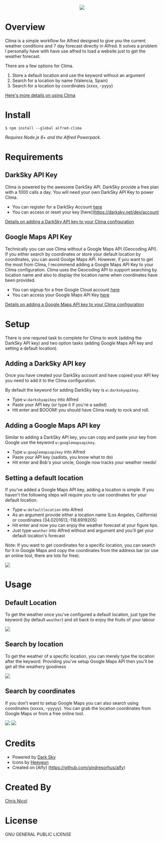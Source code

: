 <p align="center">
<img style='text-align:center;' src='icons/clima-app-black.png' />
</p>

# Overview

Clima is a simple workflow for Alfred designed to give you the current weather conditions and 7 day forecast directly in Alfred. It solves a problem I personally have with have use alfred to load a website just to get the weather forecast.

There are a few options for Clima.

1. Store a default location and use the keyword without an argument
2. Search for a location by name (Valencia, Spain)
3. Search for a location by coordinates (xxxx, -yyyy)

[Here's more details on using Clima](#usage)

# Install

```
$ npm install --global alfred-clima
```

*Requires Node.js 8+ and the Alfred Powerpack.*

# Requirements

## DarkSky API Key

Clima is powered by the awesome DarkSky API. DarkSky provide a free plan with a 1000 calls a day. You will need your own DarkSky API Key to power Clima. 

* You can register for a DarkSky Account [here](https://darksky.net/dev/register)
* You can access or reset your key [here](https://darksky.net/dev/account

[Details on adding a DarkSky API key to your Clima configuration](#setup)

## Google Maps API Key

Technically you can use Clima without a Google Maps API (Geocoding API). If you either search by coordinates or store your default location by coordinates, you can avoid Goolge Maps API. However, if you want to get the most from Clima, I recommend adding a Google Maps API Key to your Clima configuration. Clima uses the Geocoding API to support searching by location name and also to display the location name when coordinates have been provided.

* You can signup for a free Google Cloud account [here](https://cloud.google.com/)
* You can access your Google Maps API Key [here](https://console.cloud.google.com/google/maps-apis/apis/geocoding-backend.googleapis.com/credentials?project=clima-1537246930306&duration=PT1H)

[Details on adding a Google Maps API key to your Clima configuration](#setup)

# Setup

There is one requred task to complete for Clima to work (adding the DarkSky API key) and two option tasks (adding Google Maps API key and setting a default location).

## Adding a DarkSky API key

Once you have created your DarkSky account and have copied your API key you need to add it to the Clima configuration. 

By default the keyword for adding DarkSky key is `w:darkskyapikey`. 

* Type `w:darkskyapikey` into Alfred 
* Paste your API key (or type it if you're a sadist)
* Hit enter and BOOOM! you should have Clima ready to rock and roll.

## Adding a Google Maps API key

Similar to adding a DarkSky API key, you can copy and paste your key from Google use the keyword `w:googlemapsapikey`.

* Type `w:googlemapsapikey` into Alfred
* Paste your API key (sadists, you know what to do)
* Hit enter and Bob's your uncle, Google now tracks your weather needs!

## Setting a default location

If you've added a Google Maps API key, adding a location is simple. If you haven't the following steps will require you to use coordinates for your default location. 

* Type `w:defaultlocation` into Alfred
* As an argument provide either a location name (Los Angeles, California) or coordinates (34.0201613,-118.6919205)
* Hit enter and now you can enjoy the weather forecast at your figure tips. 
* Just type `weather` into Alfred without and argument and you'll get your default location's forecast

Note: If you want to get coordinates for a specific location, you can search for it in Google Maps and copy the coordinates from the address bar (or use an online tool, there are lots for free).

<img src="images/finding-coordinates.png" />

# Usage

## Default Location 

To get the weather once you've configured a default location, just type the keyword (by default `weather`) and sit back to enjoy the fruits of your labour

<img src="images/usage-default-location.gif" />

## Search by location

To get the weather of a specific location, you can merely type the location after the keyword. Providing you've setup Google Maps API then you'll be get all the weathery goodness

<img src="images/usage-search-location.gif"/>

## Search by coordinates

If you don't want to setup Google Maps you can also search using coordinates (xxxxx, -yyyyy). You can grab the location coordinates from Google Maps or from a free online tool.

<img src="images/finding-coordinates.png" />

<img src="images/usage-search-coordinates.gif" /> 


# Credits

* Powered by [Dark Sky](https://darksky.net)
* Icons by [Heeyeun](https://www.behance.net/heeyeun)
* Created on [Alfy] (https://github.com/sindresorhus/alfy)

# Created By

[Chris Nicol](chrisnicol.me)

# License

GNU GENERAL PUBLIC LICENSE
